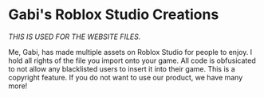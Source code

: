 # Gabi's Roblox Studio Creations

*THIS IS USED FOR THE WEBSITE FILES.*

Me, Gabi, has made multiple assets on <bold>Roblox Studio</bold> for people to enjoy. I hold all rights of the file you import onto your game. All code is obfusicated to not allow any blacklisted users to insert it into their game. This is a copyright feature. If you do not want to use our product, we have many more!
